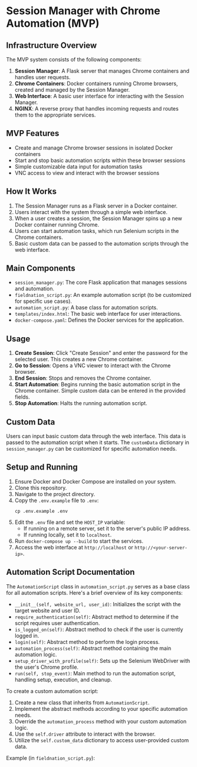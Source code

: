 # Session Manager with Chrome Automation (MVP)


## Infrastructure Overview

The MVP system consists of the following components:

1. **Session Manager**: A Flask server that manages Chrome containers and handles user requests.
2. **Chrome Containers**: Docker containers running Chrome browsers, created and managed by the Session Manager.
3. **Web Interface**: A basic user interface for interacting with the Session Manager.
4. **NGINX**: A reverse proxy that handles incoming requests and routes them to the appropriate services.

## MVP Features

- Create and manage Chrome browser sessions in isolated Docker containers
- Start and stop basic automation scripts within these browser sessions
- Simple customizable data input for automation tasks
- VNC access to view and interact with the browser sessions

## How It Works

1. The Session Manager runs as a Flask server in a Docker container.
2. Users interact with the system through a simple web interface.
3. When a user creates a session, the Session Manager spins up a new Docker container running Chrome.
4. Users can start automation tasks, which run Selenium scripts in the Chrome containers.
5. Basic custom data can be passed to the automation scripts through the web interface.

## Main Components

- `session_manager.py`: The core Flask application that manages sessions and automation.
- `fieldnation_script.py`: An example automation script (to be customized for specific use cases).
- `automation_script.py`: A base class for automation scripts.
- `templates/index.html`: The basic web interface for user interactions.
- `docker-compose.yaml`: Defines the Docker services for the application.

## Usage

1. **Create Session**: Click "Create Session" and enter the password for the selected user. This creates a new Chrome container.
2. **Go to Session**: Opens a VNC viewer to interact with the Chrome browser.
3. **End Session**: Stops and removes the Chrome container.
4. **Start Automation**: Begins running the basic automation script in the Chrome container. Simple custom data can be entered in the provided fields.
5. **Stop Automation**: Halts the running automation script.

## Custom Data

Users can input basic custom data through the web interface. This data is passed to the automation script when it starts. The `customData` dictionary in `session_manager.py` can be customized for specific automation needs.

## Setup and Running

1. Ensure Docker and Docker Compose are installed on your system.
2. Clone this repository.
3. Navigate to the project directory.
4. Copy the `.env.example` file to `.env`:  
   ```
   cp .env.example .env
   ```
5. Edit the `.env` file and set the `HOST_IP` variable:
   - If running on a remote server, set it to the server's public IP address.
   - If running locally, set it to `localhost`.
6. Run `docker-compose up --build` to start the services.
7. Access the web interface at `http://localhost` or `http://<your-server-ip>`.


## Automation Script Documentation

The `AutomationScript` class in `automation_script.py` serves as a base class for all automation scripts. Here's a brief overview of its key components:

- `__init__(self, website_url, user_id)`: Initializes the script with the target website and user ID.
- `require_authentication(self)`: Abstract method to determine if the script requires user authentication.
- `is_logged_on(self)`: Abstract method to check if the user is currently logged in.
- `login(self)`: Abstract method to perform the login process.
- `automation_process(self)`: Abstract method containing the main automation logic.
- `setup_driver_with_profile(self)`: Sets up the Selenium WebDriver with the user's Chrome profile.
- `run(self, stop_event)`: Main method to run the automation script, handling setup, execution, and cleanup.

To create a custom automation script:

1. Create a new class that inherits from `AutomationScript`.
2. Implement the abstract methods according to your specific automation needs.
3. Override the `automation_process` method with your custom automation logic.
4. Use the `self.driver` attribute to interact with the browser.
5. Utilize the `self.custom_data` dictionary to access user-provided custom data.

Example (in `fieldnation_script.py`):

